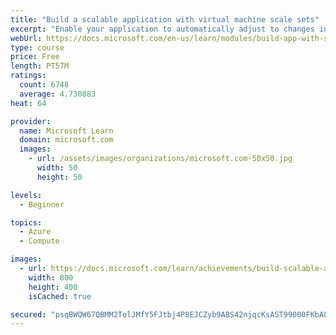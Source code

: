 ```yaml
---
title: "Build a scalable application with virtual machine scale sets"
excerpt: "Enable your application to automatically adjust to changes in load while minimizing costs with virtual machine scale sets."
webUrl: https://docs.microsoft.com/en-us/learn/modules/build-app-with-scale-sets/
type: course
price: Free
length: PT57M
ratings:
  count: 6748
  average: 4.730883
heat: 64

provider:
  name: Microsoft Learn
  domain: microsoft.com
  images:
    - url: /assets/images/organizations/microsoft.com-50x50.jpg
      width: 50
      height: 50

levels:
  - Beginner

topics:
  - Azure
  - Compute

images:
  - url: https://docs.microsoft.com/learn/achievements/build-scalable-application-with-azure-virtual-machine-scale-sets-social.png
    width: 800
    height: 400
    isCached: true

secured: "psqBWQW67QBMM2TolJMfY5FJtbj4P8EJCZyb9ABS42njqcKsAST99000FKbALROiLcYq86DcPaKuuCrFfwHjkO2RZwhwg1ZMH3HZJ7DPwKShel25NCU1V+JpWwWWqGpJvxRCo3p3YPfm+76U16hOg2WJ1bhJj5ZZwAjwrB3x/tZYno52SEE2YO2oZj2BifUWyOwhfPN7i7EhTfUdd7KTm/VTHxX2yHWOlpyDuklYN4zHRiEBCSMSZlTsXvPd1FNVH2V/ggCkNWM85eYYOKCHwwbvIt3Vfa4zh4JY60g5ne+WCWvxSIa4oDlFWcsH2ON7nkKdyLyLfAfWjPF43pVABNjPeB2zblqb01r5mygegAu1hzSeafczG334H00zirGAWxSOrQxzV6UHSroOChkOGiS9pwYobGL4gwCSE/cRQCQ=;VDLvoZQdGTSPQpNOl7AmIA=="
---
```


